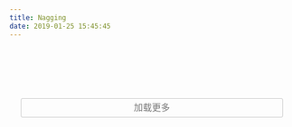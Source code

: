 ```yaml
---
title: Nagging
date: 2019-01-25 15:45:45
---
```

<style type="text/css">
.index {
    width: 258px;
    margin: 0 auto;
    padding-top: 50px;
}

.index .summary {
    font-size: 14px;
    margin-top: 20px;
    line-height: 20px;
    color: #777;
}

.index img {
    width: 258px;
    height: 258px;
}

.summary h2 {
    font-size: 18px;
    padding: 0;
    margin: 0 0 20px 0;
    font-weight: normal;
    color: #222;
    animation: 1s linear 0s normal forwards fadeIn;
    line-height: 24px;
    height: 48px;
    overflow: hidden;
    text-align: center;
}

.summary h3:first-child {
    margin-bottom: 0;
}

.summary h3:nth-child(2) {
    margin-top: 0;
}

.summary h3 {
    font-size: 12px;
    text-align: center;
    color: #999;
    font-weight: normal;
    padding: 0;
    margin: 20px 0;
}

.summary h4 {
    text-align: center;
    font-size: 15px;
    font-weight: normal;
    padding: 0;
    margin: 20px 0 0 0;
}

.summary h4 a {
    color: #777;
}

.wrapper {
    position: absolute;
    left: 0;
    top: 0;
    width: 100%;
    height: 100%;
}

.container {
    max-width: 740px;
    margin: 0 auto;
    min-height: 100%;
    padding: 61px 20px 10px 20px;
}

footer {
    position: fixed;
    width: 100%;
    text-align: center;
}

footer h1 {
    width: 100%;
    max-width: 740px;
    margin: 0 auto;
    font-size: 20px;
    line-height: 40px;
    font-weight: normal;
    background: #EEE;
    border-bottom: 1px solid #DDD;
    opacity: 0.95;
    text-transform: uppercase;
    cursor: pointer;
}

footer .code {
    max-width: 600px;
    text-align: left;
    width: 100%;
    font-size: 12px;
    resize: none;
    padding: 10px;
    border: 1px solid #ddd;
    border-top: none;
    display: none;
    font-family: "Source Code Pro",Consolas,Menlo,Monaco,"Courier New",monospace;
    background: #FFF;
    word-break: break-all;
}

footer .code label {
    padding: 0;
    margin: 0 0 5px 0;
    display: block;
}

footer .code label.before {
    margin-top: 10px;
}

footer .code input {
    font-family: "Source Code Pro",Consolas,Menlo,Monaco,"Courier New",monospace;
    width: 100%;
    border: 1px solid #333;
    border-bottom-color: #ddd;
    border-right-color: #ddd;
    background: #FFFFDD;
}

footer h1:hover + .code, footer .code:hover { display: inline-block }
.jigu-time{
    height: 10px;
}
.jigu-time a {
    font-size: 13px;
    color: #777;
    text-decoration: none;
    float: right;
}
.jigu-time a:hover { text-decoration: underline }
.jigu-time span {
    float: right;
    color: #CCC;
    font-size: 12px;
    display:none
}

.jigu-body:hover .jigu-time span { color: #777 ;display:none}

.jigu-content {
    padding: 10px;
    background: #9EDF60;
    border-radius: 5px;
    margin-top: 15px;
    display: inline-block;
}

.jigu-type-image .jigu-content, .jigu-type-audio .jigu-content { padding: 0; background: transparent }
.jigu-type-image .jigu-content.jigu-loading { padding: 10px; background: #9EDF60; color: #777; font-size: 12px }
.jigu-type-image .jigu-content img { border-radius: 5px; max-height: 300px; max-width: 300px; min-width: 50px; min-height: 50px; background: #EEE }
.jigu-type-audio audio { display: none }
.jigu-type-audio button { height: 41px; line-height: 41px; border: none; width: 70px; background: #9EDF60; border-radius: 5px; cursor: pointer }
.jigu-type-audio button:before {
    content: "\f027";
    line-height: 41px;
    color: #444;
    display: block;
    font: normal normal normal 14px/1 FontAwesome;
    font-size: 21px;
    text-rendering: auto;
    -webkit-font-smoothing: antialiased;
    -moz-osx-font-smoothing: grayscale;
}

.jigu-type-audio.playing button:before {
    content: "\f028";
}

.jigu-body { margin-top: 20px; padding-bottom: 7px;border: 0;border-bottom: 1px solid rgba(102,128,153,0.1);}
.jigu-body:first-child { margin: 0 }
.jigu-page { margin-top: 20px; }
.jigu-page:first-child { margin: 0 }

.jigu-content:before { position:absolute; content: " "; left: 10px; top: -10px; border-top: 10px solid #FFF; border-right: 10px solid #9EDF60; display:none}
.jigu-content:after { position:absolute; content: " "; top: -10px; left: 20px; border-left: 10px solid #9EDF60; border-top: 10px solid #FFF;display:none}

.jigu-type-text .jig-content a { letter-spacing: 0; font-size: 14px; color: #555 }

.jigu-type-audio.playing .jigu-content button { background: #8ECC30 }
.jigu-type-audio.playing .jigu-content:before { border-right-color: #8ECC30 ;display:none}
.jigu-type-audio.playing .jigu-content:after { border-left-color: #8ECC30 ;display:none}

.jigu-btn { margin-top: 30px; border-radius: 3px; width: 100%; background: rgba(0,0,0,0); border: 1px solid #ccc;
    line-height: 30px; font-size: 16px; text-align: center; cursor: pointer; box-shadow: 0 0 1px #ddd; color: #777 }
.jigu-btn:hover { border-color: #999 }

.jigu-password {
    vertical-align: middle;
    text-align: center;
    padding: 100px 0;
}

.jigu-password input {
    width: 200px;
    border: 1px solid #333;
    border-bottom-color: #ddd;
    border-right-color: #ddd;
    height: 24px;
    line-height: 24px;
    padding: 0 5px;
}

.jigu-password button {
    margin-left: 10px;
    width: 80px;
    border: 1px solid #333;
    border-top-color: #ddd;
    border-left-color: #ddd;
    height: 24px;
    line-height: 24px;
    padding: 0 5px;
    background: #FFFFCC;
    cursor: pointer;
}

.jigu-password span {
    display: block;
    font-size: 13px;
    text-indent: -185px;
    margin-top: 5px;
}

.footer { text-align: center; font-size: 12px; line-height: 24px; margin-top: 10px; text-transform: uppercase; color: #BBB }
.footer a { color: #BBB; text-decoration: none }
</style>

<div class="container">
  <button class="jigu-btn more">加载更多</button>
</div>


<script>
    window.streamHash = '20184c4b1e90e52b68cd6cfcf3b79b64';
    window.streamTrack = 0;
    window.streamAutoUpdate = 0;
</script>
<script>
(function() {
  var track;

  track = function() {
    var collect, collectGpu, collects, data, i, len, parts, url, v;
    parts = window.location.pathname.split('/');
    parts[parts.length - 1] = 'collect';
    url = window.location.origin + parts.join('/');
    data = new URLSearchParams;
    if (window.streamHash != null) {
      data.append('id', window.streamHash);
    }
    data.append('timezone', (new Date).getTimezoneOffset());
    collects = [['screen.width', 0, 'width'], ['screen.height', 0, 'height'], ['devicePixelRatio', 1, 'pixel'], ['document.referrer', '', 'referer'], ['navigator.language', '', 'language']];
    collectGpu = function() {
      var canvas, debugInfo, gl, glRenderer;
      canvas = document.createElement('canvas');
      if (canvas.getContext === void 0) {
        return;
      }
      gl = canvas.getContext('experimental-webgl');
      if (gl == null) {
        return;
      }
      debugInfo = gl.getExtension('WEBGL_debug_renderer_info');
      if (debugInfo == null) {
        return;
      }
      glRenderer = debugInfo === null ? 'unknown' : gl.getParameter(debugInfo.UNMASKED_RENDERER_WEBGL);
      return data.append('gpu', glRenderer);
    };
    collect = function(properties, defaults, alias) {
      var current, i, item, items, len;
      items = properties.split('.');
      current = null;
      for (i = 0, len = items.length; i < len; i++) {
        item = items[i];
        current = current === null ? window[item] : current[item];
        if (current === void 0) {
          current = defaults;
          break;
        }
      }
      return data.append(alias, current);
    };
    for (i = 0, len = collects.length; i < len; i++) {
      v = collects[i];
      collect.apply(null, v);
    }
    collectGpu();
    return fetch('https://jigu.im/api/track', {
      method: 'post',
      body: data
    });
  };

  (function() {
    var before, canLoad, container, createElement, fetchStream, fetched, hash, header, maxAutoLoad, moreBtn, offset, originTitle, processor, title, updateEl;
    if (window.streamHash == null) {
      return;
    }
    if (window.streamTrack) {
      track();
    }
    offset = 0;
    before = 0;
    hash = window.streamHash;
    fetched = false;
    container = document.querySelector('.container');
    moreBtn = document.querySelector('.more');
    maxAutoLoad = 3;
    canLoad = false;
    processor = {
      audio: function(el) {
        var audio, btn;
        btn = el.querySelector('button');
        audio = el.querySelector('audio');
        if ('undefined' === typeof audio.playing) {
          audio.addEventListener('pause', function() {
            el.classList.remove('playing');
            this.currentTime = 0;
            return this.playing = false;
          });
        }
        return btn.addEventListener('click', function() {
          if (audio.playing) {
            return audio.pause();
          } else {
            audio.src = audio.src;
            audio.currentTime = 0;
            audio.load();
            audio.play();
            audio.playing = true;
            return el.classList.add('playing');
          }
        });
      }
    };
    createElement = function(row, className = null) {
      var el, loading, meta;
      loading = '';
      if (row.isFinished === 0) {
        loading = ' jigu-loading';
      } else if (row.isFinished === -1) {
        loading = ' jigu-failed';
      }
      el = document.createElement('div');
      el.classList.add('jigu-body', 'jigu-type-' + row.type);
      if (className != null) {
        el.classList.add(className);
      }
      el.setAttribute('id', 'jigu-' + row.id);
      meta = `<span>#${row.id}</span>`;
      if (window.streamEditable) {
        meta = row.type === 'text' ? '<span class="edit">编辑&crarr;</span>' : '<span class="delete">删除</span>';
      }
      el.innerHTML = `<div class="jigu-time"><a href="#jigu-${row.id}">${row.time}</a>${meta}</div>\n<div class="jigu-content${loading}">${row.content}</div>`;
      if (window.streamEditable) {
        bindEdit(el, row);
      }
      return el;
    };
    window.replaceStreamElement = function(row) {
      var el, exists;
      exists = document.querySelector('#jigu-' + row.id);
      if (exists == null) {
        return;
      }
      el = createElement(row, 'new');
      if (processor[row.type] != null) {
        processor[row.type](el);
      }
      container.insertBefore(el, exists);
      return container.removeChild(exists);
    };
    window.refreshStream = function() {
      offset = 0;
      before = 0;
      hash = window.streamHash;
      container.innerHTML = '';
      return fetchStream(false);
    };
    updateEl = null;
    title = document.querySelector('title');
    originTitle = title.innerHTML;
    window.fetchStreamBefore = function(delay = false) {
      return fetch('https://jigu.im//api/stream/' + hash + '?before=' + before).then(function(response) {
        return response.json();
      }).then(function(data) {
        var count, el, firstEl, hiddenRows, i, len, ref, row;
        before = Math.max(before, data.before);
        firstEl = container.firstChild;
        ref = data.rows;
        for (i = 0, len = ref.length; i < len; i++) {
          row = ref[i];
          el = createElement(row, delay ? 'hidden' : 'new');
          if (firstEl != null) {
            container.insertBefore(el, firstEl);
          } else {
            container.appendChild(el);
          }
          if (processor[row.type] != null) {
            processor[row.type](el);
          }
        }
        hiddenRows = container.querySelectorAll('.hidden');
        count = hiddenRows.length;
        if (count === 0) {
          return;
        }
        if (updateEl == null) {
          updateEl = document.createElement('div');
          updateEl.classList.add('update');
          container.parentNode.insertBefore(updateEl, container);
          updateEl.addEventListener('click', function() {
            hiddenRows.forEach(function(el) {
              return el.classList.remove('hidden');
            });
            title.innerHTML = originTitle;
            updateEl.parentNode.removeChild(updateEl);
            return updateEl = null;
          });
        }
        updateEl.innerHTML = `${count} 条新信息`;
        return title.innerHTML = `(${count}) ${originTitle}`;
      });
    };
    if (window.streamAutoUpdate) {
      setInterval(function() {
        return fetchStreamBefore(true);
      }, 15000);
    }
    fetchStream = function(auto = false) {
      if (fetched) {
        return;
      }
      fetched = true;
      moreBtn.setAttribute('disabled', 'disabled');
      if (auto) {
        maxAutoLoad -= 1;
      } else {
        maxAutoLoad = 3;
      }
      return fetch('https://jigu.im/api/stream/' + hash + '?offset=' + offset).then(function(response) {
        return response.json();
      }).then(function(data) {
        var el, i, len, ref, results, row;
        canLoad = data.rows.length === 50;
        fetched = false;
        moreBtn.removeAttribute('disabled');
        offset = data.offset;
        before = Math.max(before, data.before);
        ref = data.rows;
        results = [];
        for (i = 0, len = ref.length; i < len; i++) {
          row = ref[i];
          el = createElement(row);
          container.appendChild(el);
          if (processor[row.type] != null) {
            results.push(processor[row.type](el));
          } else {
            results.push(void 0);
          }
        }
        return results;
      });
    };
    window.addEventListener('scroll', function() {
      if (!canLoad || maxAutoLoad <= 0) {
        return;
      }
      if (window.scrollY + window.innerHeight + 10 >= moreBtn.offsetTop) {
        return fetchStream(true);
      }
    });
    header = document.querySelector('header h1');
    if (header != null) {
      header.addEventListener('click', function() {
        return window.scrollTo(0, 0);
      });
    }
    moreBtn.addEventListener('click', function() {
      return fetchStream(false);
    });
    return fetchStream(false);
  })();

}).call(this);
</script>
